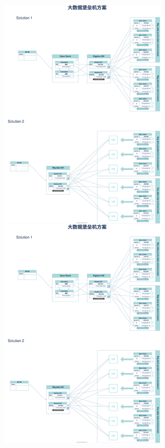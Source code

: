 ![Alt text](https://github.com/liyanq528/liyanq528.github.io/blob/master/bigdata.drawio.svg?sanitize=true)
<img src="https://github.com/liyanq528/liyanq528.github.io/blob/master/bigdata.drawio.svg">
